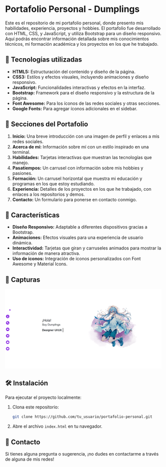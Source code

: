 # Portafolio Personal - Dumplings

Este es el repositorio de mi portafolio personal, donde presento mis habilidades, experiencia, proyectos y hobbies. El portafolio fue desarrollado con HTML, CSS, y JavaScript, y utiliza Bootstrap para un diseño responsivo. Aquí podrás encontrar información detallada sobre mis conocimientos técnicos, mi formación académica y los proyectos en los que he trabajado.

## 🚀 Tecnologías utilizadas

- **HTML5:** Estructuración del contenido y diseño de la página.
- **CSS3:** Estilos y efectos visuales, incluyendo animaciones y diseño responsivo.
- **JavaScript:** Funcionalidades interactivas y efectos en la interfaz.
- **Bootstrap:** Framework para el diseño responsivo y la estructura de la página.
- **Font Awesome:** Para los íconos de las redes sociales y otras secciones.
- **Google Fonts:** Para agregar íconos adicionales en el sidebar.

## 📂 Secciones del Portafolio

1. **Inicio:** Una breve introducción con una imagen de perfil y enlaces a mis redes sociales.
2. **Acerca de mí:** Información sobre mí con un estilo inspirado en una terminal.
3. **Habilidades:** Tarjetas interactivas que muestran las tecnologías que manejo.
4. **Pasatiempos:** Un carrusel con información sobre mis hobbies y pasiones.
5. **Formación:** Un carrusel horizontal que muestra mi educación y programas en los que estoy estudiando.
6. **Experiencia:** Detalles de los proyectos en los que he trabajado, con enlaces a los repositorios y demos.
7. **Contacto:** Un formulario para ponerse en contacto conmigo.

## 🎨 Características

- **Diseño Responsivo:** Adaptable a diferentes dispositivos gracias a Bootstrap.
- **Animaciones:** Efectos visuales para una experiencia de usuario dinámica.
- **Interactividad:** Tarjetas que giran y carruseles animados para mostrar la información de manera atractiva.
- **Uso de iconos:** Integración de iconos personalizados con Font Awesome y Material Icons.

## 📸 Capturas

![Portafolio](assets/proyecto4.png)

## 🛠️ Instalación

Para ejecutar el proyecto localmente:

1. Clona este repositorio:
    ```bash
    git clone https://github.com/tu_usuario/portafolio-personal.git
    ```
2. Abre el archivo `index.html` en tu navegador.

## 💌 Contacto

Si tienes alguna pregunta o sugerencia, ¡no dudes en contactarme a través de alguna de mis redes!

